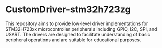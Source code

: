 # CustomDriver-stm32h723zg
This repository aims to provide low-level driver implementations for STM32H723xx microcontroller peripherals including GPIO, I2C, SPI, and USART. The drivers are designed to facilitate understanding of basic peripheral operations and are suitable for educational purposes.
